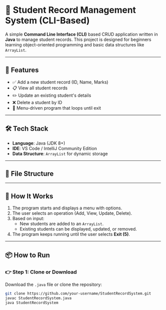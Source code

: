 # 📘 Student Record Management System (CLI-Based)

A simple **Command Line Interface (CLI)** based CRUD application written in **Java** to manage student records. This project is designed for beginners learning object-oriented programming and basic data structures like `ArrayList`.

---

## 🚀 Features

- ✅ Add a new student record (ID, Name, Marks)
- 📋 View all student records
- ✏️ Update an existing student's details
- ❌ Delete a student by ID
- 🔁 Menu-driven program that loops until exit

---

## 🛠️ Tech Stack

- **Language**: Java (JDK 8+)
- **IDE**: VS Code / IntelliJ Community Edition
- **Data Structure**: `ArrayList` for dynamic storage

---

## 📂 File Structure


---

## 🧾 How It Works

1. The program starts and displays a menu with options.
2. The user selects an operation (Add, View, Update, Delete).
3. Based on input:
   - New students are added to an `ArrayList`.
   - Existing students can be displayed, updated, or removed.
4. The program keeps running until the user selects **Exit (5)**.

---

## 📦 How to Run

### 👉 Step 1: Clone or Download

Download the `.java` file or clone the repository:

```bash
git clone https://github.com/your-username/StudentRecordSystem.git
javac StudentRecordSystem.java
java StudentRecordSystem



